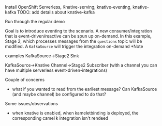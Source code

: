 Install OpenShift Serverless, Knative-serving, knative-eventing, knative-kafka
TODO: add details about knative-kafka

Run through the regular demo

Goal is to introduce eventing to the scenario. A new consumer/integration that is event-driven/reactive can be spun up on-demand. In this example, Stage 2, which processes messages from the `questions` topic will be modified. A `KafkaSource` will trigger the integration on-demand
*Note 

examples
KafkaSource->Stage2 Sink

KafkaSource->Knative Channel->Stage2 Subscriber (with a channel you can have multiple serverless event-driven-integrations)


Couple of concerns
- what if you wanted to read from the earilest message? Can KafkaSource (and maybe channel) be configured to do that?


Some issues/observations
- when knative is enabled, when kameletbinding is deployed, the corresponding camel k integration isn't rendeed